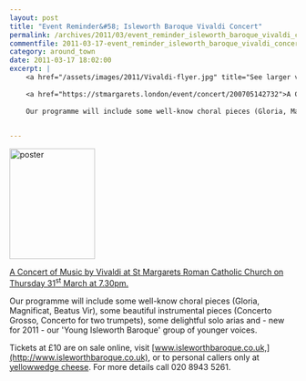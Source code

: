 ```yaml
---
layout: post
title: "Event Reminder&#58; Isleworth Baroque Vivaldi Concert"
permalink: /archives/2011/03/event_reminder_isleworth_baroque_vivaldi_concert.html
commentfile: 2011-03-17-event_reminder_isleworth_baroque_vivaldi_concert
category: around_town
date: 2011-03-17 18:02:00
excerpt: |
    <a href="/assets/images/2011/Vivaldi-flyer.jpg" title="See larger version of - poster"><img src="/assets/images/2011/Vivaldi-flyer_thumb.jpg" width="150" height="194" alt="poster" class="photo right" /></a>
    
    <a href="https://stmargarets.london/event/concert/200705142732">A Concert of Music by Vivaldi at St Margarets Roman Catholic Church on Thursday 31<sup>st</sup> March at 7.30pm.</a>
    
    Our programme will include some well-know choral pieces (Gloria, Magnificat, Beatus Vir), some beautiful instrumental pieces (Concerto Grosso, Concerto for two trumpets), some delightful solo arias and - new for 2011 -  our 'Young Isleworth Baroque' group of younger voices.
    

---
```


<a href="/assets/images/2011/Vivaldi-flyer.jpg" title="See larger version of - poster"><img src="/assets/images/2011/Vivaldi-flyer_thumb.jpg" width="150" height="194" alt="poster" class="photo right" /></a>

[A Concert of Music by Vivaldi at St Margarets Roman Catholic Church on Thursday 31<sup>st</sup> March at 7.30pm.](/event/concert/200705142732)

Our programme will include some well-know choral pieces (Gloria, Magnificat, Beatus Vir), some beautiful instrumental pieces (Concerto Grosso, Concerto for two trumpets), some delightful solo arias and - new for 2011 - our 'Young Isleworth Baroque' group of younger voices.

Tickets at £10 are on sale online, visit [www.isleworthbaroque.co.uk,](http://www.isleworthbaroque.co.uk), or to personal callers only at [yellowwedge cheese](/directory/grocery/200711270904). For more details call 020 8943 5261.
